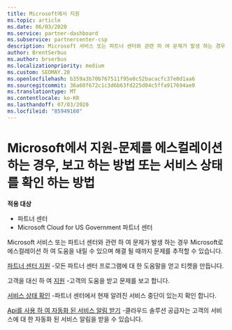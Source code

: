 ```yaml
---
title: Microsoft에서 지원
ms.topic: article
ms.date: 06/03/2020
ms.service: partner-dashboard
ms.subservice: partnercenter-csp
description: Microsoft 서비스 또는 파트너 센터와 관련 하 여 문제가 발생 하는 경우 Microsoft로 에스컬레이션 하 고 해결 될 때까지 문제를 추적할 수 있습니다.
author: BrentSerbus
ms.author: brserbus
ms.localizationpriority: medium
ms.custom: SEOMAY.20
ms.openlocfilehash: b359a3b70b767511f95e0c52bacacfc37e0d1aa6
ms.sourcegitcommit: 36a60f672c1c3d6b63fd225d04c5ffa917694ae0
ms.translationtype: MT
ms.contentlocale: ko-KR
ms.lasthandoff: 07/03/2020
ms.locfileid: "85949160"
---
```

# <a name="support-from-microsoft---when-to-escalate-issues-how-to-report-them-or-how-to-check-service-health"></a>Microsoft에서 지원-문제를 에스컬레이션 하는 경우, 보고 하는 방법 또는 서비스 상태를 확인 하는 방법

**적용 대상**

- 파트너 센터
- Microsoft Cloud for US Government 파트너 센터

Microsoft 서비스 또는 파트너 센터와 관련 하 여 문제가 발생 하는 경우 Microsoft로 에스컬레이션 하 여 도움을 내릴 수 있으며 해결 될 때까지 문제를 추적할 수 있습니다.

[파트너 센터 지원](report-problems-with-partner-center.md) -모든 파트너 센터 프로그램에 대 한 도움말을 얻고 티켓을 만듭니다.

고객을 대신 하 여 [지원](report-problems-on-behalf-of-a-customer.md) -고객의 도움을 받고 문제를 보고 합니다.

[서비스 상태 확인](check-service-health.md) -파트너 센터에서 현재 알려진 서비스 중단이 있는지 확인 합니다.

[Api를 사용 하 여 자동화 된 서비스 알림 받기](get-automated-service-notifications-with-our-apis.md) -클라우드 솔루션 공급자는 고객의 서비스에 대 한 자동화 된 서비스 알림을 받을 수 있습니다.


 

 



